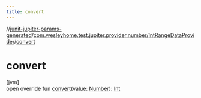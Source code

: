 ```yaml
---
title: convert
---
```

//[junit-jupiter-params-generated](../../../index.html)/[com.wesleyhome.test.jupiter.provider.number](../index.html)/[IntRangeDataProvider](index.html)/[convert](convert.html)



# convert



[jvm]\
open override fun [convert](convert.html)(value: [Number](https://kotlinlang.org/api/latest/jvm/stdlib/kotlin/-number/index.html)): [Int](https://kotlinlang.org/api/latest/jvm/stdlib/kotlin/-int/index.html)




